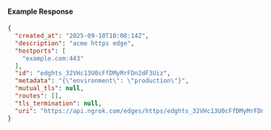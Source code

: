 <!-- Code generated for API Clients. DO NOT EDIT. -->

#### Example Response

```json
{
  "created_at": "2025-09-10T10:08:14Z",
  "description": "acme https edge",
  "hostports": [
    "example.com:443"
  ],
  "id": "edghts_32VHc13U0cFfDMyMrFDn2dF3Uiz",
  "metadata": "{\"environment\": \"production\"}",
  "mutual_tls": null,
  "routes": [],
  "tls_termination": null,
  "uri": "https://api.ngrok.com/edges/https/edghts_32VHc13U0cFfDMyMrFDn2dF3Uiz"
}
```
